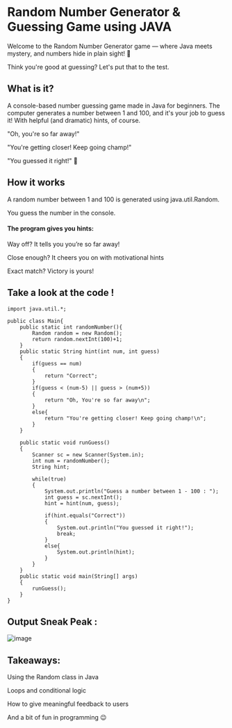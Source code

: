 # Random Number Generator & Guessing Game using JAVA

Welcome to the Random Number Generator game — where Java meets mystery, and numbers hide in plain sight! 🤖

Think you're good at guessing? Let's put that to the test.

##  What is it?
A console-based number guessing game made in Java for beginners. The computer generates a number between 1 and 100, and it's your job to guess it! With helpful (and dramatic) hints, of course. 

"Oh, you're so far away!"

"You're getting closer! Keep going champ!"

"You guessed it right!" 🎉

## How it works
A random number between 1 and 100 is generated using java.util.Random.

You guess the number in the console.

#### The program gives you hints:

Way off? It tells you you’re so far away! 

Close enough? It cheers you on with motivational hints 

Exact match? Victory is yours! 


## Take a look at the code !
```
import java.util.*;

public class Main{
    public static int randomNumber(){
        Random random = new Random();
        return random.nextInt(100)+1;
    }
    public static String hint(int num, int guess)
    {
        if(guess == num)
        {
            return "Correct";
        }
        if(guess < (num-5) || guess > (num+5))
        {
            return "Oh, You're so far away\n";
        }
        else{
            return "You're getting closer! Keep going champ!\n";
        }
    }

    public static void runGuess()
    {
        Scanner sc = new Scanner(System.in);
        int num = randomNumber();
        String hint;

        while(true)
        {
            System.out.println("Guess a number between 1 - 100 : ");
            int guess = sc.nextInt();
            hint = hint(num, guess);

            if(hint.equals("Correct"))
            {
                System.out.println("You guessed it right!");
                break;
            }
            else{
                System.out.println(hint);
            }
        }
    }
    public static void main(String[] args)
    {
        runGuess();
    }
}

```

## Output Sneak Peak :

![image](https://github.com/user-attachments/assets/1f4cc1a7-8728-4a31-a759-c705dbee5727)


## Takeaways:

Using the Random class in Java

Loops and conditional logic

How to give meaningful feedback to users

And a bit of fun in programming 😉

